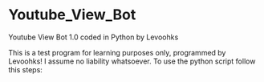 # Youtube_View_Bot

Youtube View Bot 1.0 coded in Python by Levoohks

This is a test program for learning purposes only, programmed by Levoohks! I assume no liability whatsoever.
To use the python script follow this steps:
